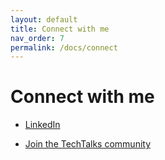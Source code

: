```yaml
---
layout: default
title: Connect with me
nav_order: 7
permalink: /docs/connect
---
```


# Connect with me

- <a href="https://www.linkedin.com/in/ritesh-mehrotra/" target="_blank">LinkedIn</a>

- <a href="https://www.meetup.com/techtalkssg/" target="_blank">Join the TechTalks community</a>
